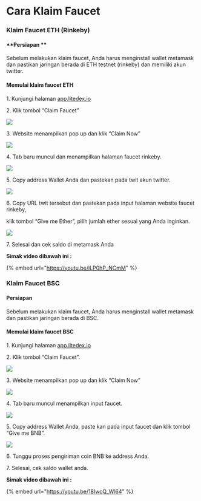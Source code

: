 # Cara Klaim Faucet

### **Klaim Faucet ETH (Rinkeby)**

#### **Persiapan **

Sebelum melakukan klaim faucet, Anda harus menginstall wallet metamask dan pastikan jaringan berada di ETH testnet (rinkeby) dan memiliki akun twitter.

#### **Memulai klaim faucet ETH**

1\. Kunjungi halaman [app.litedex.io](http://app.litedex.io)

2\. Klik tombol “Claim Faucet”

![](<../.gitbook/assets/9C3EDE5C-9287-44C2-B9B5-86DCF1B28D76\_4\_5005\_c (2).jpeg>)

3\. Website menampilkan pop up dan klik “Claim Now”

![](<../.gitbook/assets/B9F789E4-A3CD-4E74-80D2-465B96833068\_1\_201\_a (4).jpeg>)

4\. Tab baru muncul dan menampilkan halaman faucet rinkeby.

![](../.gitbook/assets/54043853-E8A1-4A65-8ECF-70CEFE74CA4C\_1\_105\_c.jpeg)

5\. Copy address Wallet Anda dan pastekan pada twit akun twitter.

![](../.gitbook/assets/ABE28C4E-97C1-40E9-B253-392EDBE87083\_1\_201\_a.jpeg)

6\. Copy URL twit tersebut dan pastekan pada input halaman website faucet rinkeby,&#x20;

klik tombol “Give me Ether”, pilih jumlah ether sesuai yang Anda inginkan.

![](../.gitbook/assets/8162b7a4-84ba-4e2b-ac90-8ead17a3a315\_1\_201\_a.jpeg)

7\. Selesai dan cek saldo di metamask Anda

**Simak video dibawah ini :**

{% embed url="https://youtu.be/iLP0hP_NCmM" %}



### **Klaim Faucet BSC**

#### **Persiapan**

Sebelum melakukan klaim faucet, Anda harus menginstall wallet metamask dan pastikan jaringan berada di BSC.

#### **Memulai klaim faucet BSC**

1\. Kunjungi halaman [app.litedex.io](http://app.litedex.io)

2\. Klik tombol “Claim Faucet”.

![](<../.gitbook/assets/9C3EDE5C-9287-44C2-B9B5-86DCF1B28D76\_4\_5005\_c (3).jpeg>)

3\. Website menampilkan pop up dan klik “Claim Now”

![](<../.gitbook/assets/B9F789E4-A3CD-4E74-80D2-465B96833068\_1\_201\_a (5).jpeg>)

4\. Tab baru muncul menampilkan input faucet.

![](../.gitbook/assets/54b3e016-2895-4675-9875-5c705c63d4c5\_1\_105\_c.jpeg)

5\. Copy address Wallet Anda, paste kan pada input faucet dan klik tombol “Give me BNB”.

![](../.gitbook/assets/8C6FF5C5-9CE4-48C4-BBD4-E871EC45BE2B\_1\_105\_c.jpeg)

6\. Tunggu proses pengiriman coin BNB ke address Anda.

7\. Selesai, cek saldo wallet anda.

**Simak video dibawah ini :**

{% embed url="https://youtu.be/18IwcQ_Wl64" %}

